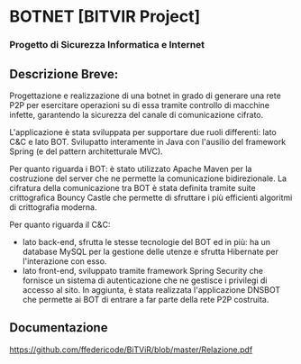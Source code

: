 # BOTNET [BITVIR Project]

### Progetto di Sicurezza Informatica e Internet

## Descrizione Breve:
Progettazione e realizzazione di una botnet in grado di generare una rete P2P per esercitare operazioni su di essa tramite controllo di macchine infette, garantendo la sicurezza del canale di comunicazione cifrato.

L'applicazione è stata sviluppata per supportare due ruoli differenti: lato C&C e lato BOT.
Svilupatto interamente in Java con l'ausilio del framework Spring (e del pattern architetturale MVC). 

Per quanto riguarda i BOT:
è stato utilizzato Apache Maven per la costruzione del server che ne permette la comunicazione bidirezionale. 
La cifratura della comunicazione tra BOT è stata definita tramite suite crittografica Bouncy Castle che permette di sfruttare i più efficienti algoritmi di crittografia moderna. 

Per quanto riguarda il C&C:
- lato back-end, sfrutta le stesse tecnologie del BOT ed in più: ha un database MySQL per la gestione delle utenze e sfrutta Hibernate per l'interazione con esso.
- lato front-end, sviluppato tramite framework Spring Security che fornisce un sistema di autenticazione che ne gestisce i privilegi di accesso al sito.
In aggiunta, è stata realizzata l'applicazione DNSBOT che permette ai BOT di entrare a far parte della rete P2P costruita.

## Documentazione
https://github.com/ffedericode/BiTViR/blob/master/Relazione.pdf
